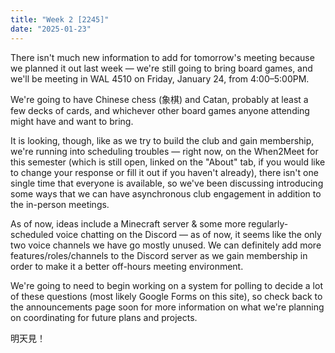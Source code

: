 ```yaml
---
title: "Week 2 [2245]"
date: "2025-01-23"
---
```


There isn't much new information to add for tomorrow's meeting because we planned it out last week — we're still going to bring board games, and we'll be meeting in WAL 4510 on Friday, January 24, from 4:00–5:00PM.

<!--more-->

We're going to have Chinese chess (象棋) and Catan, probably at least a few decks of cards, and whichever other board games anyone attending might have and want to bring.

It is looking, though, like as we try to build the club and gain membership, we're running into scheduling troubles — right now, on the When2Meet for this semester (which is still open, linked on the "About" tab, if you would like to change your response or fill it out if you haven't already), there isn't one single time that everyone is available, so we've been discussing introducing some ways that we can have asynchronous club engagement in addition to the in-person meetings.

As of now, ideas include a Minecraft server & some more regularly-scheduled voice chatting on the Discord — as of now, it seems like the only two voice channels we have go mostly unused. We can definitely add more features/roles/channels to the Discord server as we gain membership in order to make it a better off-hours meeting environment.

We're going to need to begin working on a system for polling to decide a lot of these questions (most likely Google Forms on this site), so check back to the announcements page soon for more information on what we're planning on coordinating for future plans and projects.

明天見！
